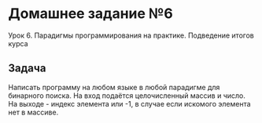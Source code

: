 # Домашнее задание №6
Урок 6. Парадигмы программирования на практике. Подведение итогов курса

## Задача
Написать программу на любом языке в любой парадигме для
бинарного поиска. На вход подаётся целочисленный массив и
число. На выходе - индекс элемента или -1, в случае если искомого
элемента нет в массиве.
